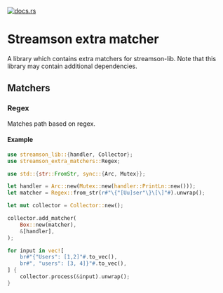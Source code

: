 [![docs.rs](https://docs.rs/streamson-extra-matchers/badge.svg)](https://docs.rs/streamson-extra-matchers)

# Streamson extra matcher

A library which contains extra matchers for streamson-lib.
Note that this library may contain additional dependencies.

## Matchers

### Regex
Matches path based on regex.

#### Example
```rust
use streamson_lib::{handler, Collector};
use streamson_extra_matchers::Regex;

use std::{str::FromStr, sync::{Arc, Mutex}};

let handler = Arc::new(Mutex::new(handler::PrintLn::new()));
let matcher = Regex::from_str(r#"\{"[Uu]ser"\}\[\]"#).unwrap();

let mut collector = Collector::new();

collector.add_matcher(
    Box::new(matcher),
    &[handler],
);

for input in vec![
    br#"{"Users": [1,2]"#.to_vec(),
    br#", "users": [3, 4]}"#.to_vec(),
] {
    collector.process(&input).unwrap();
}
```
